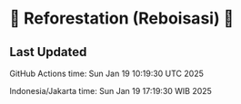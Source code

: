 
# 🌳 Reforestation (Reboisasi) 🌲

## Last Updated

GitHub Actions time: Sun Jan 19 10:19:30 UTC 2025

Indonesia/Jakarta time: Sun Jan 19 17:19:30 WIB 2025
